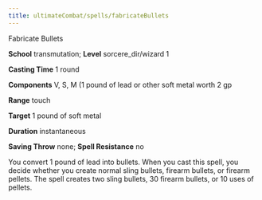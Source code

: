 ```yaml
---
title: ultimateCombat/spells/fabricateBullets
---
```

Fabricate Bullets

**School** transmutation; **Level** sorcere_dir/wizard 1

**Casting Time** 1 round

**Components** V, S, M (1 pound of lead or other soft metal worth 2 gp

**Range** touch

**Target** 1 pound of soft metal

**Duration** instantaneous

**Saving Throw** none; **Spell Resistance** no

You convert 1 pound of lead into bullets. When you cast this spell, you decide whether you create normal sling bullets, firearm bullets, or firearm pellets. The spell creates two sling bullets, 30 firearm bullets, or 10 uses of pellets.


